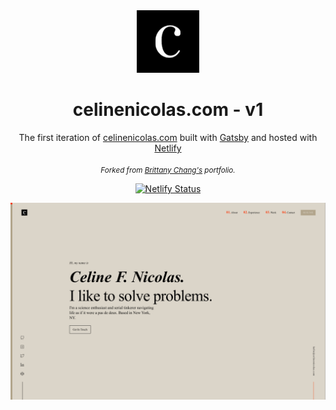 <div align="center">
  <img alt="Logo" src="https://raw.githubusercontent.com/cneum/v4/main/src/images/logo.png" width="100" />
</div>
<h1 align="center">
  celinenicolas.com - v1
</h1>
<p align="center">
  The first iteration of <a href="https://celinenicolas.com" target="_blank">celinenicolas.com</a> built with <a href="https://www.gatsbyjs.org/" target="_blank">Gatsby</a> and hosted with <a href="https://www.netlify.com/" target="_blank">Netlify</a><br><br><small><i>Forked from <a href="https://brittanychiang.com" target="_blank">Brittany Chang's</a> portfolio.</i></small>
</p>

<p align="center">
  <a href="https://app.netlify.com/sites/brittanychiang/deploys" target="_blank">
    <img src="https://api.netlify.com/api/v1/badges/1963b488-7b78-48c9-9e2d-6fb5e47ab3af/deploy-status" alt="Netlify Status" />
  </a>
</p>

![demo](https://raw.githubusercontent.com/cneum/v4/main/src/images/demo.png)


